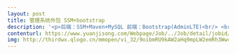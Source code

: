 ```yaml
---                
layout: post       
title: 管理系统外包 SSM+bootstrap           
description: '<p>后端：SSM+Maven+MySQL 前端：Bootstrap(AdminLTE)<br/> <br/>设计一个管理系统，已经写好其中一个模块的增改查和其前端页面，由于个人原因没时间写了<br/> <br/>要求：<br/> <br/>1.完成剩余几个表的增改查（限于外键约束，只在两个表实现删除功能）<br/> <br/>2.完成 Dashboard，从数据库 count(*)几个值并显示在网页上 参考	https://adminlte.io/themes/AdminLTE/index.html 上面 4 个<br/> <br/>3.完成用户登录，修改密码、注销功能（前端已做好）<br/> <br/>4.完成权限管理 管理员可设置权限 权限（ 0：禁止登录，1：各部门页面，2：管理员页面） 部门（权限 1 时进各部门页面）<br/> <br/>5.前端显示用户照片（已做好图片上传功能），姓名和部门<br/> <br/>目前进度：已经写好其中一个模块的增改查，前端框架已搭建好（ AdminLTE 右边插了个 iframe ），其余几个增改查页面几乎相同</p>'     
contenturl: https://www.yuanjisong.com/Webpage/Job/../Job/detail/jobid/101487      
img: http://thirdwx.qlogo.cn/mmopen/vi_32/9oibmRU9kAW2aHq9mpLW2emRh3WwcWjP7ics0JuQnOOShdW9KPMQ2qNRlibdp7ZusiaKW9Pu21DlndCtj3hVv16lhg/132             
---                 
```

